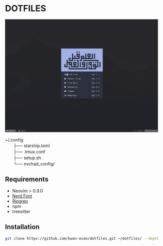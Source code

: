 # DOTFILES

![image](./assets/screen_shot_1.png)

~/.config  
　　├── starship.toml  
　　├── .tmux.conf  
　　├── setup.sh  
　　└── nvchad_config/

## Requirements

- Neovim > 0.9.0
- [Nerd Font](https://www.nerdfonts.com/)
- [Ripgrep](https://github.com/BurntSushi/ripgrep)
- npm
- treesitter

## Installation

```bash
git clone https://github.com/kwon-evan/dotfiles.git ~/dotfiles/ --depth 1 && ~/dotfiles/setup.sh
```

